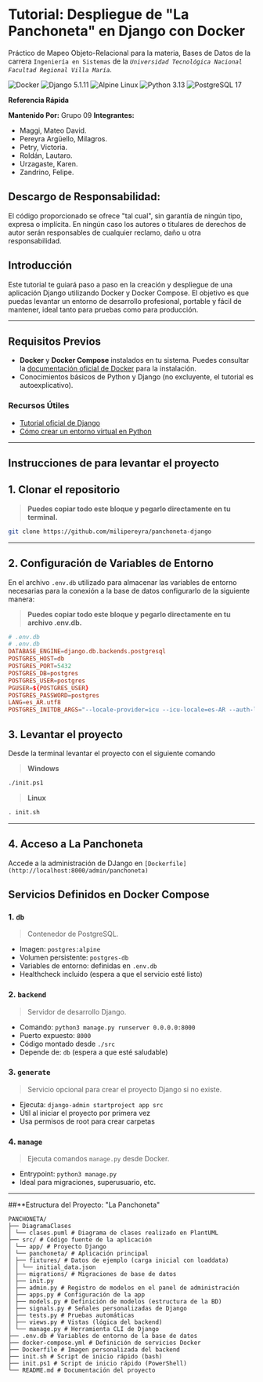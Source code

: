 # Tutorial: Despliegue de "La Panchoneta" en Django con Docker
Práctico de Mapeo Objeto-Relacional para la materia, Bases de Datos de la carrera `Ingeniería en Sistemas` de la *`Universidad Tecnológica Nacional`* *`Facultad Regional Villa María`*.

![Docker](https://img.shields.io/badge/Docker-2496ED?style=for-the-badge&logo=docker&logoColor=white)
![Django 5.1.11](https://img.shields.io/badge/Django%205.1.11-092E20?style=for-the-badge&logo=django&logoColor=white)
![Alpine Linux](https://img.shields.io/badge/Alpine_Linux-0D597F?style=for-the-badge&logo=alpine-linux&logoColor=white)
![Python 3.13](https://img.shields.io/badge/Python%203.13-3776AB?style=for-the-badge&logo=python&logoColor=white)
![PostgreSQL 17](https://img.shields.io/badge/PostgreSQL%2017-336791?style=for-the-badge&logo=postgresql&logoColor=white)

**Referencia Rápida**

**Mantenido Por:** Grupo 09
**Integrantes:**
- Maggi, Mateo David.
- Pereyra Argüello, Milagros.
- Petry, Victoria.
- Roldán, Lautaro.
- Urzagaste, Karen.
- Zandrino, Felipe.

## **Descargo de Responsabilidad:**
El código proporcionado se ofrece "tal cual", sin garantía de ningún tipo, expresa o implícita. En ningún caso los autores o titulares de derechos de autor serán responsables de cualquier reclamo, daño u otra responsabilidad.

## Introducción
Este tutorial te guiará paso a paso en la creación y despliegue de una aplicación Django utilizando Docker y Docker Compose. El objetivo es que puedas levantar un entorno de desarrollo profesional, portable y fácil de mantener, ideal tanto para pruebas como para producción.

---

## Requisitos Previos
- **Docker** y **Docker Compose** instalados en tu sistema. Puedes consultar la [documentación oficial de Docker](https://docs.docker.com/get-docker/) para la instalación.
- Conocimientos básicos de Python y Django (no excluyente, el tutorial es autoexplicativo).

### Recursos Útiles
- [Tutorial oficial de Django](https://docs.djangoproject.com/en/2.0/intro/tutorial01/)
- [Cómo crear un entorno virtual en Python](https://docs.djangoproject.com/en/2.0/intro/contributing/)

---
## **Instrucciones de para levantar el proyecto**

## 1. Clonar el repositorio
> **Puedes copiar todo este bloque y pegarlo directamente en tu terminal.**
```sh
git clone https://github.com/milipereyra/panchoneta-django
```
---

## 2. Configuración de Variables de Entorno
En el archivo `.env.db` utilizado para almacenar las variables de entorno necesarias para la conexión a la base de datos configurarlo de la siguiente manera:

> **Puedes copiar todo este bloque y pegarlo directamente en tu archivo .env.db.**
```conf
# .env.db
# .env.db
DATABASE_ENGINE=django.db.backends.postgresql
POSTGRES_HOST=db
POSTGRES_PORT=5432
POSTGRES_DB=postgres
POSTGRES_USER=postgres
PGUSER=${POSTGRES_USER}
POSTGRES_PASSWORD=postgres
LANG=es_AR.utf8
POSTGRES_INITDB_ARGS="--locale-provider=icu --icu-locale=es-AR --auth-local=trust"
```

## 3. Levantar el proyecto
Desde la terminal levantar el proyecto con el siguiente comando
> **Windows**
```txt
./init.ps1
```
> **Linux**
```txt
. init.sh
```
---

## 4. Acceso a La Panchoneta
Accede a la administración de DJango en `[Dockerfile](http://localhost:8000/admin/panchoneta)`


## **Servicios Definidos en Docker Compose**
### 1. `db`
> Contenedor de PostgreSQL.
- Imagen: `postgres:alpine`
- Volumen persistente: `postgres-db`
- Variables de entorno: definidas en `.env.db`
- Healthcheck incluido (espera a que el servicio esté listo)

### 2. `backend`
> Servidor de desarrollo Django.
- Comando: `python3 manage.py runserver 0.0.0.0:8000`
- Puerto expuesto: `8000`
- Código montado desde `./src`
- Depende de: `db` (espera a que esté saludable)

### 3. `generate`
> Servicio opcional para crear el proyecto Django si no existe.
- Ejecuta: `django-admin startproject app src`
- Útil al iniciar el proyecto por primera vez
- Usa permisos de root para crear carpetas

### 4. `manage`
> Ejecuta comandos `manage.py` desde Docker.
- Entrypoint: `python3 manage.py`
- Ideal para migraciones, superusuario, etc.



---
##**Estructura del Proyecto: "La Panchoneta"
```
PANCHONETA/
├── DiagramaClases
│ └── clases.puml # Diagrama de clases realizado en PlantUML
├── src/ # Código fuente de la aplicación
│ └── app/ # Proyecto Django
│ └── panchoneta/ # Aplicación principal
│ ├── fixtures/ # Datos de ejemplo (carga inicial con loaddata)
│ │ └── initial_data.json
│ ├── migrations/ # Migraciones de base de datos
│ ├── init.py
│ ├── admin.py # Registro de modelos en el panel de administración
│ ├── apps.py # Configuración de la app
│ ├── models.py # Definición de modelos (estructura de la BD)
│ ├── signals.py # Señales personalizadas de Django
│ ├── tests.py # Pruebas automáticas
│ ├── views.py # Vistas (lógica del backend)
│ └── manage.py # Herramienta CLI de Django
├── .env.db # Variables de entorno de la base de datos
├── docker-compose.yml # Definición de servicios Docker
├── Dockerfile # Imagen personalizada del backend
├── init.sh # Script de inicio rápido (bash)
├── init.ps1 # Script de inicio rápido (PowerShell)
└── README.md # Documentación del proyecto
```
